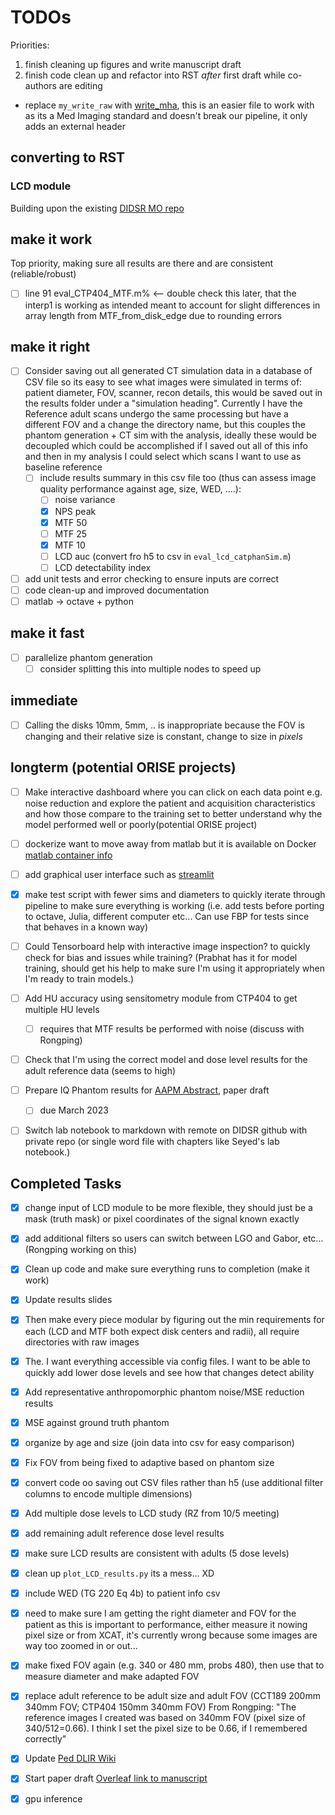 # TODOs

Priorities:
1. finish cleaning up figures and write manuscript draft
2. finish code clean up and refactor into RST *after* first draft while co-authors are editing
  - replace `my_write_raw` with [write_mha](make_phantoms/utils/writemha.m), this is an easier file to work with as its a Med Imaging standard and doesn't break our pipeline, it only adds an external header

## converting to RST

### LCD module

Building upon the existing [DIDSR MO repo](https://github.com/DIDSR/VICTRE_MO)

## make it work

Top priority, making sure all results are there and are consistent (reliable/robust)

- [ ] line 91 eval_CTP404_MTF.m% <-- double check this later, that the interp1 is working as intended meant to account for slight differences in array length from MTF_from_disk_edge due to rounding errors

## make it right

- [ ] Consider saving out all generated CT simulation data in a database of CSV file so its easy to see what images were simulated in terms of: patient diameter, FOV, scanner, recon details, this would be saved out in the results folder under a  "simulation heading". Currently I have the Reference adult scans undergo the same processing but have a different FOV and a change the directory name, but this couples the phantom generation + CT sim with the analysis, ideally these would be decoupled which could be accomplished if I saved out all of this info and then in my analysis I could select which scans I want to use as baseline reference
  - [ ] include results summary in this csv file too (thus can assess image quality performance against age, size, WED, ....):
    - [ ] noise variance
    - [X] NPS peak
    - [x] MTF 50
    - [ ] MTF 25
    - [X] MTF 10
    - [ ] LCD auc (convert fro  h5 to csv in `eval_lcd_catphanSim.m`)
    - [ ] LCD detectability index
- [ ] add unit tests and error checking to ensure inputs are correct
- [ ] code clean-up and improved documentation
- [ ] matlab -> octave + python

## make it fast

- [ ] parallelize phantom generation
  - [ ] consider splitting this into multiple nodes to speed up

## immediate

- [ ] Calling the disks 10mm, 5mm, .. is inappropriate because the FOV is changing and their relative size is constant, change to size in *pixels*

## longterm (potential ORISE projects)

- [ ] Make interactive dashboard where you can click on each data point e.g. noise reduction and explore the patient and acquisition characteristics and how those compare to the training set to better understand why the model performed well or poorly(potential ORISE project)
- [ ] dockerize want to move away from matlab but it is available on Docker [matlab container info](https://www.mathworks.com/help/cloudcenter/ug/matlab-container-on-docker-hub.html)
- [ ] add graphical user interface such as [streamlit](https://streamlit.io)
- [X] make test script with fewer sims and diameters to quickly iterate through pipeline to make sure everything is working (i.e. add tests before porting to octave, Julia, different computer etc... Can use FBP for tests since that behaves in a known way)
- [ ] Could Tensorboard help with interactive image inspection? to quickly check for bias and issues while training? (Prabhat has it for model training, should get his help to make sure I'm using it appropriately when I'm ready to train models.)

- [ ] Add HU accuracy using sensitometry module from CTP404 to get multiple HU levels
  - [ ] requires that MTF results be performed with noise (discuss with Rongping)
- [ ] Check that I'm using the correct model and dose level results for the adult reference data (seems to high)
- [ ] Prepare IQ Phantom results for [AAPM Abstract](https://www.aapm.org/meetings/default.asp), paper draft
  - [ ] due March 2023

- [ ] Switch lab notebook to markdown with remote on DIDSR github with private repo (or single word file with chapters like Seyed's lab notebook.)

## Completed Tasks

- [X] change input  of LCD module to be more flexible, they should just be a mask (truth mask) or pixel coordinates of the signal known exactly
- [X] add additional filters so users can switch between LGO and Gabor, etc... (Rongping working on this)
- [X] Clean up code and make sure everything runs to completion (make it work)
- [X] Update results slides
- [X] Then make every piece modular by figuring out the min requirements for each (LCD and MTF both expect disk centers and radii), all require directories with raw images
- [X] The. I want everything accessible via config files. I want to be able to quickly add lower dose levels and see how that changes detect ability
- [X] Add representative anthropomorphic phantom noise/MSE reduction results
- [X] MSE against ground truth phantom
- [x] organize by age and size (join data into csv for easy comparison)
- [X] Fix FOV from being fixed to adaptive based on phantom size
- [X] convert code oo saving out CSV files rather than h5 (use additional filter columns to encode multiple dimensions)
- [X] Add multiple dose levels to LCD study (RZ from 10/5 meeting)
- [X] add remaining adult reference dose level results
- [X] make sure LCD results are consistent with adults (5 dose levels)
- [X] clean up `plot_LCD_results.py` its a mess... XD

- [X] include WED (TG 220 Eq 4b) to patient info csv
- [X] need to make sure I am getting the right diameter and FOV for the patient as this is important to performance, either measure it nowing pixel size or from XCAT, it's currently wrong because some images are way too zoomed in or out...
- [X] make fixed FOV again (e.g. 340 or 480 mm, probs 480), then use that to measure diameter and make adapted FOV
- [X] replace adult reference to be adult size and adult FOV (CCT189 200mm 340mm FOV; CTP404 150mm 340mm FOV) From Rongping: "The reference images I created was based on 340mm FOV (pixel size of 340/512=0.66). I think I set the pixel size to be 0.66, if I remembered correctly"
- [X] Update [Ped DLIR Wiki](https://fda.sharepoint.com/sites/CDRH-OSEL-DIDSR/DIDSR%20Wiki/Medical%20Imaging%20and%20Diagnostics/Pediatric%20DLIR/Home_PedDLIR.aspx)
- [X] Start paper draft [Overleaf link to manuscript](https://www.overleaf.com/6647865587zswnmrpfsckg)
- [X] gpu inference
